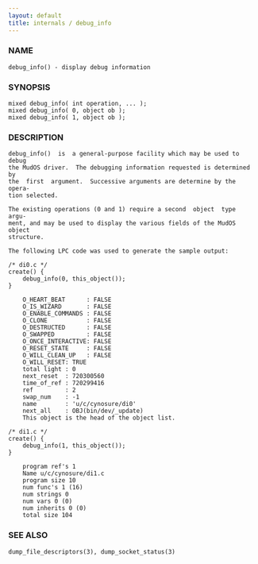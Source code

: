 ```yaml
---
layout: default
title: internals / debug_info
---
```


### NAME

    debug_info() - display debug information

### SYNOPSIS

    mixed debug_info( int operation, ... );
    mixed debug_info( 0, object ob );
    mixed debug_info( 1, object ob );

### DESCRIPTION

    debug_info()  is  a general-purpose facility which may be used to debug
    the MudOS driver.  The debugging information requested is determined by
    the  first  argument.  Successive arguments are determine by the opera‐
    tion selected.

    The existing operations (0 and 1) require a second  object  type  argu‐
    ment, and may be used to display the various fields of the MudOS object
    structure.

    The following LPC code was used to generate the sample output:

    /* di0.c */
    create() {
        debug_info(0, this_object());
    }

        O_HEART_BEAT      : FALSE
        O_IS_WIZARD       : FALSE
        O_ENABLE_COMMANDS : FALSE
        O_CLONE           : FALSE
        O_DESTRUCTED      : FALSE
        O_SWAPPED         : FALSE
        O_ONCE_INTERACTIVE: FALSE
        O_RESET_STATE     : FALSE
        O_WILL_CLEAN_UP   : FALSE
        O_WILL_RESET: TRUE
        total light : 0
        next_reset  : 720300560
        time_of_ref : 720299416
        ref         : 2
        swap_num    : -1
        name        : 'u/c/cynosure/di0'
        next_all    : OBJ(bin/dev/_update)
        This object is the head of the object list.

    /* di1.c */
    create() {
        debug_info(1, this_object());
    }

        program ref's 1
        Name u/c/cynosure/di1.c
        program size 10
        num func's 1 (16)
        num strings 0
        num vars 0 (0)
        num inherits 0 (0)
        total size 104

### SEE ALSO

    dump_file_descriptors(3), dump_socket_status(3)

